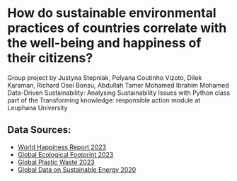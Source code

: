 # How do sustainable environmental practices of countries correlate with the well-being and happiness of their citizens?
Group project by Justyna Stepniak, Polyana Coutinho Vizoto, Dilek Karaman, Richard Osei Bonsu, Abdullah Tamer Mohamed Ibrahim Mohamed
Data-Driven Sustainability: Analysing Sustainability Issues with Python class part of the Transforming knowledge: responsible action module at Leuphana University

## Data Sources:

- [World Happiness Report 2023](https://www.kaggle.com/datasets/sazidthe1/global-happiness-scores-and-factors?select=WHR_2023.csv)
- [Global Ecological Footprint 2023](https://www.kaggle.com/datasets/jainaru/global-ecological-footprint-2023)
- [Global Plastic Waste 2023](https://www.kaggle.com/datasets/prajwaldongre/global-plastic-waste-2023-a-country-wise-analysis)
- [Global Data on Sustainable Energy 2020](https://www.kaggle.com/datasets/anshtanwar/global-data-on-sustainable-energy)

